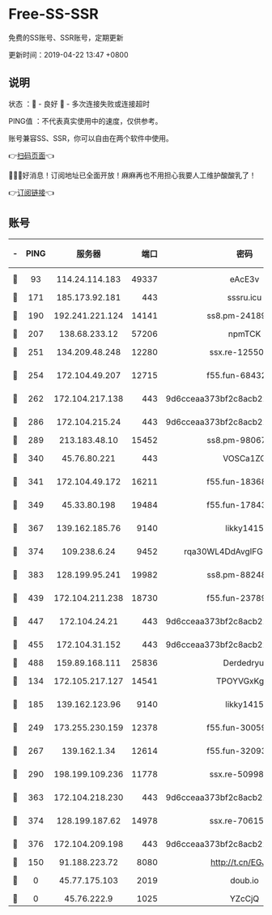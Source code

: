 # Free-SS-SSR

免费的SS账号、SSR账号，定期更新

更新时间：2019-04-22 13:47 +0800

## 说明

状态     ：🙂 - 良好 🙁 - 多次连接失败或连接超时

PING值   ：不代表真实使用中的速度，仅供参考。

账号兼容SS、SSR，你可以自由在两个软件中使用。

👉[扫码页面](https://liesauer.github.io/Free-SS-SSR/)👈

🎉🎉🎉好消息！订阅地址已全面开放！麻麻再也不用担心我要人工维护酸酸乳了！

👉[订阅链接](https://www.liesauer.net/yogurt/subscribe?ACCESS_TOKEN=DAYxR3mMaZAsaqUb)👈

## 账号

|-|PING|服务器|端口|密码|加密方式|区域|
|:----:|:----:|:-----:|-----:|:----:|:----:|:----:|
|🙂|93|114.24.114.183|49337|eAcE3v|chacha20-ietf|TW|
|🙂|171|185.173.92.181|443|sssru.icu|rc4-md5|RU|
|🙂|190|192.241.221.124|14141|ss8.pm-24189399|aes-256-cfb|US|
|🙂|207|138.68.233.12|57206|npmTCK|rc4-md5|US|
|🙂|251|134.209.48.248|12280|ssx.re-12550293|aes-256-cfb|US|
|🙂|254|172.104.49.207|12715|f55.fun-68432861|aes-256-cfb|SG|
|🙂|262|172.104.217.138|443|9d6cceaa373bf2c8acb22e60b6a58be6|aes-256-cfb|US|
|🙂|286|172.104.215.24|443|9d6cceaa373bf2c8acb22e60b6a58be6|aes-256-cfb|US|
|🙂|289|213.183.48.10|15452|ss8.pm-98067260|rc4-md5|RU|
|🙂|340|45.76.80.221|443|VOSCa1ZG|aes-256-cfb|DE|
|🙂|341|172.104.49.172|16211|f55.fun-18368784|aes-256-cfb|SG|
|🙂|349|45.33.80.198|19484|f55.fun-17843218|aes-256-cfb|US|
|🙂|367|139.162.185.76|9140|likky1415|aes-256-cfb|DE|
|🙂|374|109.238.6.24|9452|rqa30WL4DdAvgIFG6Fs3znzTa|aes-256-cfb|FR|
|🙂|383|128.199.95.241|19982|ss8.pm-88248816|aes-256-cfb|SG|
|🙂|439|172.104.211.238|18730|f55.fun-23789353|aes-256-cfb|US|
|🙂|447|172.104.24.21|443|9d6cceaa373bf2c8acb22e60b6a58be6|aes-256-cfb|US|
|🙂|455|172.104.31.152|443|9d6cceaa373bf2c8acb22e60b6a58be6|aes-256-cfb|US|
|🙂|488|159.89.168.111|25836|Derdedryuj|chacha20|IN|
|🙂|134|172.105.217.127|14541|TPOYVGxKglpi|aes-256-cfb|JP|
|🙂|185|139.162.123.96|9140|likky1415|aes-256-cfb|JP|
|🙂|249|173.255.230.159|12378|f55.fun-30059944|aes-256-cfb|US|
|🙂|267|139.162.1.34|12614|f55.fun-32093873|aes-256-cfb|SG|
|🙂|290|198.199.109.236|11778|ssx.re-50998611|aes-256-cfb|US|
|🙂|363|172.104.218.230|443|9d6cceaa373bf2c8acb22e60b6a58be6|aes-256-cfb|US|
|🙂|374|128.199.187.62|14978|ssx.re-70615001|aes-256-cfb|SG|
|🙂|376|172.104.209.198|443|9d6cceaa373bf2c8acb22e60b6a58be6|aes-256-cfb|US|
|🙁|150|91.188.223.72|8080|http://t.cn/EGJIyrl|rc4-md5|RU|
|🙁|0|45.77.175.103|2019|doub.io|aes-128-ctr|SG|
|🙁|0|45.76.222.9|1025|YZcCjQ|rc4-md5|JP|
